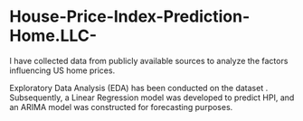# House-Price-Index-Prediction-Home.LLC-

I have collected data from publicly available sources to analyze the factors influencing US home prices. 

Exploratory Data Analysis (EDA) has been conducted on the dataset . Subsequently, a Linear Regression model was developed to predict HPI, and an ARIMA model was constructed for forecasting purposes.
